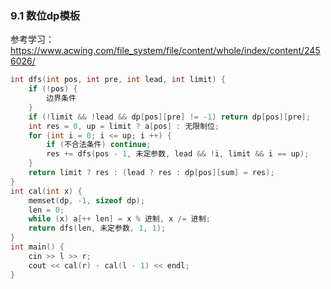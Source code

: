 ### 9.1 数位dp模板

参考学习：https://www.acwing.com/file_system/file/content/whole/index/content/2456026/

```C++
int dfs(int pos, int pre, int lead, int limit) {
    if (!pos) {
        边界条件
    }
    if (!limit && !lead && dp[pos][pre] != -1) return dp[pos][pre];
    int res = 0, up = limit ? a[pos] : 无限制位;
    for (int i = 0; i <= up; i ++) {
        if (不合法条件) continue;
        res += dfs(pos - 1, 未定参数, lead && !i, limit && i == up);
    }
    return limit ? res : (lead ? res : dp[pos][sum] = res);
}
int cal(int x) {
    memset(dp, -1, sizeof dp);
    len = 0;
    while (x) a[++ len] = x % 进制, x /= 进制;
    return dfs(len, 未定参数, 1, 1);
}
int main() {
    cin >> l >> r;
    cout << cal(r) - cal(l - 1) << endl;
}
```